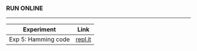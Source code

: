 ### RUN ONLINE

------------

| Experiment          | Link                                                         |
| ------------------- | ------------------------------------------------------------ |
| Exp 5: Hamming code | [repl.it](https://repl.it/@VaibhavSingh4/exp-5-hamming-code) |
